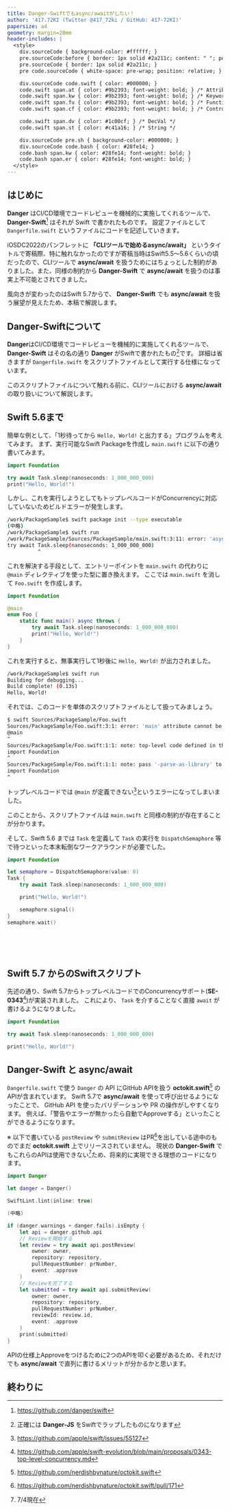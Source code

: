 ```yaml
---
title: Danger-Swiftでもasync/awaitがしたい！
author: '417.72KI (Twitter @417_72ki / GitHub: 417-72KI)'
papersize: a4
geometry: margin=20mm
header-includes: |
  <style>
    div.sourceCode { background-color: #ffffff; }
    pre.sourceCode:before { border: 1px solid #2a211c; content: " "; position: absolute; z-index: -1; }
    pre.sourceCode { border: 1px solid #2a211c; }
    pre code.sourceCode { white-space: pre-wrap; position: relative; }

    div.sourceCode code.swift { color: #000000; }
    code.swift span.at { color: #9b2393; font-weight: bold; } /* Attribute */
    code.swift span.kw { color: #9b2393; font-weight: bold; } /* Keyword */
    code.swift span.fu { color: #9b2393; font-weight: bold; } /* Function */
    code.swift span.cf { color: #9b2393; font-weight: bold; } /* ControlFlow */

    code.swift span.dv { color: #1c00cf; } /* DecVal */
    code.swift span.st { color: #c41a16; } /* String */

    div.sourceCode pre.sh { background-color: #000000; }
    div.sourceCode code.bash { color: #28fe14; }
    code.bash span.kw { color: #28fe14; font-weight: bold; }
    code.bash span.er { color: #28fe14; font-weight: bold; }
  </style>
---
```


## はじめに
**Danger** はCI/CD環境でコードレビューを機械的に実施してくれるツールで、 **Danger-Swift**[^1] はそれが Swift で書かれたものです。
設定ファイルとして `Dangerfile.swift` というファイルにコードを記述していきます。

[^1]: https://github.com/danger/swift

iOSDC2022のパンフレットに **「CLIツールで始めるasync/await」** というタイトルで寄稿際、特に触れなかったのですが寄稿当時はSwift5.5〜5.6くらいの頃だったので、CLIツールで **async/await** を扱うためにはちょっとした制約がありました。また、同様の制約から **Danger-Swift** で **async/await** を扱うのは事実上不可能とされてきました。

風向きが変わったのはSwift 5.7からで、 **Danger-Swift** でも **async/await** を扱う展望が見えたため、本稿で解説します。

## **Danger-Swift**について

**Danger**はCI/CD環境でコードレビューを機械的に実施してくれるツールで、**Danger-Swift** はその名の通り **Danger** がSwiftで書かれたもの[^2]です。
詳細は省きますが `Dangerfile.swift` をスクリプトファイルとして実行する仕様になっています。

このスクリプトファイルについて触れる前に、CLIツールにおける **async/await** の取り扱いについて解説します。

[^2]: 正確には **Danger-JS** をSwiftでラップしたものになります

## Swift 5.6まで

簡単な例として、「1秒待ってから `Hello, World!` と出力する」プログラムを考えてみます。
まず、実行可能なSwift Packageを作成し `main.swift` に以下の通り書いてみます。

```swift
import Foundation

try await Task.sleep(nanoseconds: 1_000_000_000)
print("Hello, World!")
```

しかし、これを実行しようとしてもトップレベルコードがConcurrencyに対応していないためビルドエラーが発生します。

```sh
/work/PackageSample$ swift package init --type executable
(中略)
/work/PackageSample$ swift run
/work/PackageSample/Sources/PackageSample/main.swift:3:11: error: 'async' call in a function that does not support concurrency
try await Task.sleep(nanoseconds: 1_000_000_000)
          ^
```

これを解決する手段として、エントリーポイントを `main.swift` の代わりに `@main` ディレクティブを使った型に置き換えます。
ここでは `main.swift` を消して `Foo.swift` を作成します。

```swift
import Foundation

@main
enum Foo {
    static func main() async throws {
        try await Task.sleep(nanoseconds: 1_000_000_000)
        print("Hello, World!")
    }
}
```

これを実行すると、無事実行して1秒後に `Hello, World!` が出力されました。

```sh
/work/PackageSample$ swift run
Building for debugging...
Build complete! (0.13s)
Hello, World!
```

それでは、このコードを単体のスクリプトファイルとして扱ってみましょう。

```sh
$ swift Sources/PackageSample/Foo.swift
Sources/PackageSample/Foo.swift:3:1: error: 'main' attribute cannot be used in a module that contains top-level code
@main
^
Sources/PackageSample/Foo.swift:1:1: note: top-level code defined in this source file
import Foundation
^
Sources/PackageSample/Foo.swift:1:1: note: pass '-parse-as-library' to compiler invocation if this is intentional
import Foundation
^
```

トップレベルコードでは `@main` が定義できない[^3]というエラーになってしまいました。

[^3]: https://github.com/apple/swift/issues/55127

このことから、スクリプトファイルは `main.swift` と同様の制約が存在することが分かります。

そして、Swift 5.6 までは `Task` を定義して `Task` の実行を `DispatchSemaphore` 等で待つといった本末転倒なワークアラウンドが必要でした。

```swift
import Foundation

let semaphore = DispatchSemaphore(value: 0)
Task {
    try await Task.sleep(nanoseconds: 1_000_000_000)

    print("Hello, World!")

    semaphore.signal()
}
semaphore.wait()
```

<br><br><br>

## Swift 5.7 からのSwiftスクリプト
先述の通り、Swift 5.7からトップレベルコードでのConcurrencyサポート(**SE-0343**[^4])が実装されました。
これにより、 `Task` を介することなく直接 `await` が書けるようになりました。

[^4]: https://github.com/apple/swift-evolution/blob/main/proposals/0343-top-level-concurrency.md


```swift
import Foundation

try await Task.sleep(nanoseconds: 1_000_000_000)

print("Hello, World!")
```

## **Danger-Swift** と **async/await**

`Dangerfile.swift` で使う `Danger` の API にGitHub APIを扱う **octokit.swift**[^5] のAPIが含まれています。
Swift 5.7で **async/await** を使って呼び出せるようになったことで、 GitHub API を使ったバリデーションや PR の操作がしやすくなります。
例えば、「警告やエラーが無かったら自動でApproveする」といったことができるようになります。

[^5]: https://github.com/nerdishbynature/octokit.swift

※ 以下で書いている `postReview` や `submitReview` はPR[^6]を出している途中のものでまだ **octokit.swift** 上でリリースされていません。
現状の **Danger-Swift** でもこれらのAPIは使用できない[^7]ため、将来的に実現できる理想のコードになります。

[^6]: https://github.com/nerdishbynature/octokit.swift/pull/171
[^7]: 7/4現在

```swift
import Danger

let danger = Danger()

SwiftLint.lint(inline: true)

(中略)

if (danger.warnings + danger.fails).isEmpty {
    let api = danger.github.api
    // Reviewを開始する
    let review = try await api.postReview(
        owner: owner, 
        repository: repository, 
        pullRequestNumber: prNumber, 
        event: .approve
    )
    // Reviewを完了する
    let submitted = try await api.submitReview(
        owner: owner,
        repository: repository,
        pullRequestNumber: prNumber,
        reviewId: review.id,
        event: .approve
    )
    print(submitted)
}
```

APIの仕様上Approveをつけるために2つのAPIを叩く必要があるため、それだけでも **async/await** で直列に書けるメリットが分かるかと思います。

## 終わりに
